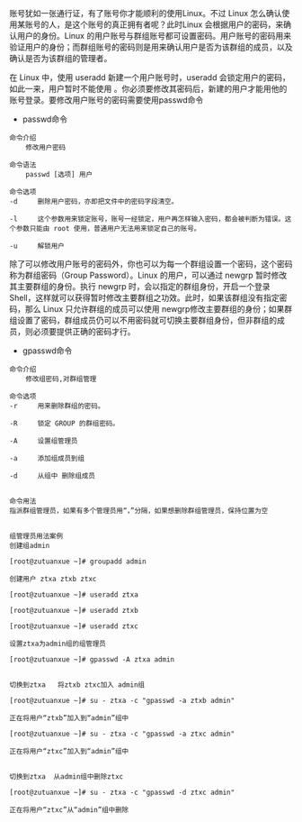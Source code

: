 账号犹如一张通行证，有了账号你才能顺利的使用Linux。不过 Linux 怎么确认使用某账号的人，是这个账号的真正拥有者呢？此时Linux 会根据用户的密码，来确认用户的身份。Linux 的用户账号与群组账号都可设置密码。用户账号的密码用来验证用户的身份；而群组账号的密码则是用来确认用户是否为该群组的成员，以及确认是否为该群组的管理者。

在 Linux 中，使用 useradd 新建一个用户账号时，useradd 会锁定用户的密码，如此一来，用户暂时不能使用 。你必须要修改其密码后，新建的用户才能用他的账号登录。要修改用户账号的密码需要使用passwd命令

- passwd命令

```
命令介绍
	修改用户密码

命令语法
	passwd [选项] 用户

命令选项
-d     删除用户密码，亦即把文件中的密码字段清空。

-l     这个参数用来锁定账号，账号一经锁定，用户再怎样输入密码，都会被判断为错误。这个参数只能由 root 使用，普通用户无法用来锁定自己的账号。

-u     解锁用户
```

除了可以修改用户账号的密码外，你也可以为每一个群组设置一个密码，这个密码称为群组密码（Group Password）。Linux 的用户，可以通过 newgrp 暂时修改其主要群组的身份。执行 newgrp 时，会以指定的群组身份，开启一个登录 Shell，这样就可以获得暂时修改主要群组之功效。此时，如果该群组没有指定密码，那么 Linux 只允许群组的成员可以使用 newgrp修改主要群组的身份；如果群组设置了密码，群组成员仍可以不用密码就可切换主要群组身份，但非群组的成员，则必须要提供正确的密码才行。

- gpasswd命令

```
命令介绍
	修改组密码,对群组管理

命令选项
-r     用来删除群组的密码。

-R     锁定 GROUP 的群组密码。

-A     设置组管理员

-a     添加组成员到组

-d     从组中 删除组成员


命令用法
指派群组管理员，如果有多个管理员用“，”分隔，如果想删除群组管理员，保持位置为空


组管理员用法案例
创建组admin

[root@zutuanxue ~]# groupadd admin

创建用户 ztxa ztxb ztxc

[root@zutuanxue ~]# useradd ztxa

[root@zutuanxue ~]# useradd ztxb

[root@zutuanxue ~]# useradd ztxc

设置ztxa为admin组的组管理员

[root@zutuanxue ~]# gpasswd -A ztxa admin


切换到ztxa   将ztxb ztxc加入 admin组

[root@zutuanxue ~]# su - ztxa -c "gpasswd -a ztxb admin"

正在将用户“ztxb”加入到“admin”组中

[root@zutuanxue ~]# su - ztxa -c "gpasswd -a ztxc admin"

正在将用户“ztxc”加入到“admin”组中


切换到ztxa  从admin组中删除ztxc

[root@zutuanxue ~]# su - ztxa -c "gpasswd -d ztxc admin"

正在将用户“ztxc”从“admin”组中删除
```